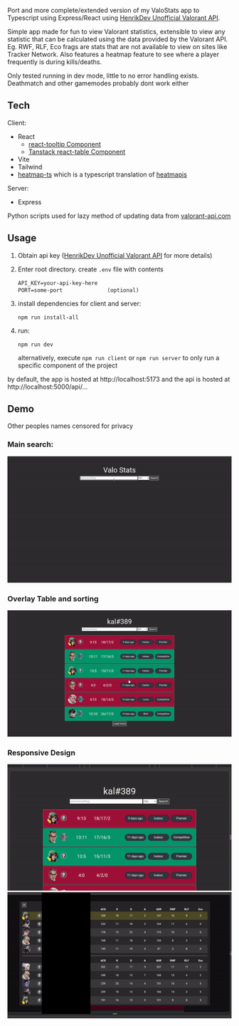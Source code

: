 Port and more complete/extended version of my ValoStats app to Typescript using Express/React using [HenrikDev Unofficial Valorant API](https://github.com/Henrik-3/unofficial-valorant-api).

Simple app made for fun to view Valorant statistics, extensible to view any statistic that can be calculated using the data provided by the Valorant API. Eg. RWF, RLF, Eco frags are stats that are not available to view on sites like Tracker Network. Also features a heatmap feature to see where a player frequently is during kills/deaths.

Only tested running in dev mode, little to no error handling exists. Deathmatch and other gamemodes probably dont work either

## Tech

Client:

- React
  - [react-tooltip Component](https://www.npmjs.com/package/react-tooltip)
  - [Tanstack react-table Component](https://www.npmjs.com/package/@tanstack/react-table)
- Vite
- Tailwind
- [heatmap-ts](https://www.npmjs.com/package/heatmap-ts) which is a typescript translation of [heatmapjs](https://www.npmjs.com/package/heatmapjs)

Server:

- Express

Python scripts used for lazy method of updating data from [valorant-api.com](https://valorant-api.com/)

## Usage

1. Obtain api key ([HenrikDev Unofficial Valorant API](https://github.com/Henrik-3/unofficial-valorant-api) for more details)
1. Enter root directory. create `.env` file with contents
   ```
   API_KEY=your-api-key-here
   PORT=some-port              (optional)
   ```
1. install dependencies for client and server:

   ```
   npm run install-all
   ```

1. run:

   ```
   npm run dev
   ```

   alternatively, execute `npm run client` or `npm run server` to only run a specific component of the project

by default, the app is hosted at http://localhost:5173 and the api is hosted at http://localhost:5000/api/...

## Demo

Other peoples names censored for privacy

### Main search:

![demo gif 1](./demogifs/demo1.gif)

### Overlay Table and sorting

![demo gif 2](./demogifs/demo2.gif)

### Responsive Design

![demo gif 3](./demogifs/demo3.gif)
![demo gif 4](./demogifs/demo4.gif)
